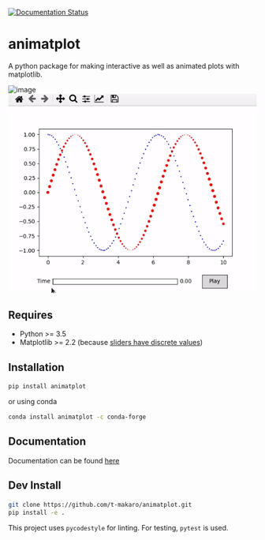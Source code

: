 [![Documentation Status](https://readthedocs.org/projects/animatplot/badge/?version=latest)](https://animatplot.readthedocs.io/en/latest/?badge=latest)

# animatplot
A python package for making interactive as well as animated plots with matplotlib.

![image](docs/source/tutorial/images/multiblock.gif)
![image](docs/source/_static/animatplot-mouse.gif)

## Requires
- Python >= 3.5
- Matplotlib >= 2.2 (because [sliders have discrete values](https://matplotlib.org/users/whats_new.html#slider-ui-widget-can-snap-to-discrete-values))
## Installation
```bash
pip install animatplot
```

or using conda
```bash
conda install animatplot -c conda-forge
```

## Documentation
Documentation can be found [here](https://animatplot.readthedocs.io/en/latest/index.html)

## Dev Install
```bash
git clone https://github.com/t-makaro/animatplot.git
pip install -e .
```
This project uses ```pycodestyle``` for linting. For testing, ```pytest``` is used.
